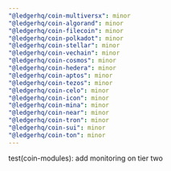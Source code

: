 ```yaml
---
"@ledgerhq/coin-multiversx": minor
"@ledgerhq/coin-algorand": minor
"@ledgerhq/coin-filecoin": minor
"@ledgerhq/coin-polkadot": minor
"@ledgerhq/coin-stellar": minor
"@ledgerhq/coin-vechain": minor
"@ledgerhq/coin-cosmos": minor
"@ledgerhq/coin-hedera": minor
"@ledgerhq/coin-aptos": minor
"@ledgerhq/coin-tezos": minor
"@ledgerhq/coin-celo": minor
"@ledgerhq/coin-icon": minor
"@ledgerhq/coin-mina": minor
"@ledgerhq/coin-near": minor
"@ledgerhq/coin-tron": minor
"@ledgerhq/coin-sui": minor
"@ledgerhq/coin-ton": minor
---
```


test(coin-modules): add monitoring on tier two
